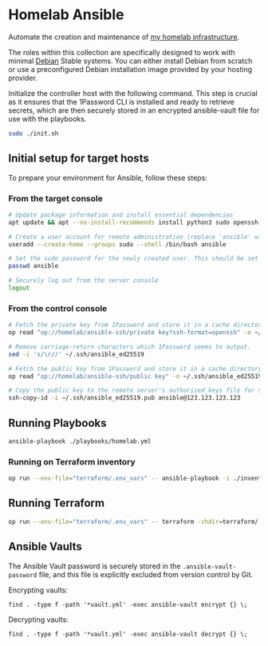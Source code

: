 # Homelab Ansible

Automate the creation and maintenance of [my homelab infrastructure](https://jrtashjian.com/2022/10/my-homelab/).

The roles within this collection are specifically designed to work with minimal [Debian](https://www.debian.org/) Stable systems. You can either install Debian from scratch or use a preconfigured Debian installation image provided by your hosting provider.

Initialize the controller host with the following command. This step is crucial as it ensures that the 1Password CLI is installed and ready to retrieve secrets, which are then securely stored in an encrypted ansible-vault file for use with the playbooks.

```bash
sudo ./init.sh
```

## Initial setup for target hosts

To prepare your environment for Ansible, follow these steps:

### From the target console

```bash
# Update package information and install essential dependencies
apt update && apt --no-install-recommends install python3 sudo openssh-server

# Create a user account for remote administration (replace 'ansible' with your desired username)
useradd --create-home --groups sudo --shell /bin/bash ansible

# Set the sudo password for the newly created user. This should be set to the ansible_become_pass var.
passwd ansible

# Securely log out from the server console
logout
```

### From the control console

```bash
# Fetch the private key from 1Password and store it in a cache directory
op read "op://homelab/ansible-ssh/private key?ssh-format=openssh" -o ~/.ssh/ansible_ed25519

# Remove carriage-return characters which 1Password seems to output.
sed -i 's/\r//' ~/.ssh/ansible_ed25519

# Fetch the public key from 1Password and store it in a cache directory
op read "op://homelab/ansible-ssh/public key" -o ~/.ssh/ansible_ed25519.pub

# Copy the public key to the remote server's authorized_keys file for SSH key-based authentication
ssh-copy-id -i ~/.ssh/ansible_ed25519.pub ansible@123.123.123.123
```

## Running Playbooks

```bash
ansible-playbook ./playbooks/homelab.yml
```

### Running on Terraform inventory

```bash
op run --env-file="terraform/.env_vars" -- ansible-playbook -i ./inventory-terraform.yml ./playbooks/homelab.yml
```

## Running Terraform

```bash
op run --env-file="terraform/.env_vars" -- terraform -chdir=terraform/ plan
```

## Ansible Vaults

The Ansible Vault password is securely stored in the `.ansible-vault-password` file, and this file is explicitly excluded from version control by Git.

Encrypting vaults:
```
find . -type f -path '*vault.yml' -exec ansible-vault encrypt {} \;
```

Decrypting vaults:
```
find . -type f -path '*vault.yml' -exec ansible-vault decrypt {} \;
```
